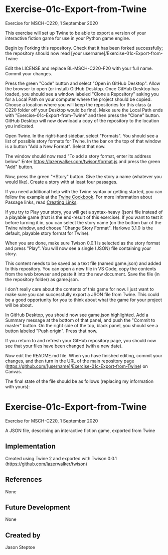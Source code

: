 # Exercise-01c-Export-from-Twine
Exercise for MSCH-C220, 1 September 2020

This exercise will set up Twine to be able to export a version of your interactive fiction game for use in your Python game engine.

Begin by Forking this repository. Check that it has been forked successfully; the repository should now read [your username]/Exercise-01c-Export-from-Twine

Edit the LICENSE and replace BL-MSCH-C220-F20 with your full name. Commit your changes.

Press the green "Code" button and select "Open in GitHub Desktop". Allow the browser to open (or install) GitHub Desktop. Once GitHub Desktop has loaded, you should see a window labeled "Clone a Repository" asking you for a Local Path on your computer where the project should be copied. Choose a location where you will keep the repositories for this class (a C220 folder off your Desktop would be fine). Make sure the Local Path ends with "Exercise-01c-Export-from-Twine" and then press the "Clone" button. GitHub Desktop will now download a copy of the repository to the location you indicated.

Open Twine. In the right-hand sidebar, select "Formats". You should see a list of possible story formats for Twine. In the bar on the top of that window is a button "Add a New Format". Select that now.

The window should now read "To add a story format, enter its address below." Enter https://lazerwalker.com/twison/format.js and press the green "Add" button.

Now, press the green "+Story" button. Give the story a name (whatever you would like). Create a story with at least four passages. 

If you need additional help with the Twine syntax or getting started, you can follow the example at the [Twine Cookbook](https://twinery.org/cookbook/starting/twine2/firststory.html). For more information about Passage links, read [Creating Links](https://twinery.org/cookbook/starting/twine2/creatinglinks.html).

If you try to Play your story, you will get a syntax-heavy (json) file instead of a playable game (that is the end-result of this exercise). If you want to test it before turning it in, you can select the story name (on the bottom bar of the Twine window, and choose "Change Story Format". Harlowe 3.1.0 is the default, playable story format for Twine).

When you are done, make sure Twison 0.0.1 is selected as the story format and press "Play". You will now see a single (JSON) file containing your story.

This content needs to be saved as a text file (named game.json) and added to this repository. You can open a new file in VS Code, copy the contents from the web browser and paste it into the new document. Save the file (in the repository folder) as game.json.

I don't really care about the contents of this game for now. I just want to make sure you can successfully export a JSON file from Twine. This could be a good opportunity for you to think about what the game for your project will be about.

In GitHub Desktop, you should now see game.json highlighted. Add a Summary message at the bottom of that panel, and push the "Commit to master" button. On the right side of the top, black panel, you should see a button labeled "Push origin". Press that now.

If you return to and refresh your GitHub repository page, you should now see that your files have been changed (with a new date).

Now edit the README.md file. When you have finished editing, commit your changes, and then turn in the URL of the main repository page (https://github.com/[username]/Exercise-01c-Export-from-Twine) on Canvas.

The final state of the file should be as follows (replacing my information with yours):

# Exercise-01c-Export-from-Twine

Exercise for MSCH-C220, 1 September 2020

A JSON file, describing an interactive fiction game, exported from Twine

## Implementation
Created using Twine 2 and exported with Twison 0.0.1 (https://github.com/lazerwalker/twison)

## References
None

## Future Development
None

## Created by
Jason Steptoe
